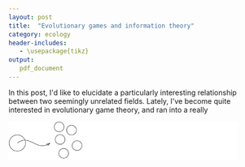 ```yaml
---
layout: post
title:  "Evolutionary games and information theory"
category: ecology
header-includes:
   - \usepackage{tikz}
output:
   pdf_document
---
```


<script type="text/x-mathjax-config">
MathJax.Hub.Config({
  tex2jax: {
    inlineMath: [['$','$'], ['\\(','\\)']],
    processEscapes: true
  }
});
</script>
<script src="https://cdnjs.cloudflare.com/ajax/libs/mathjax/2.7.0/MathJax.js?config=TeX-AMS-MML_HTMLorMML" type="text/javascript"></script>

In this post, I'd like to elucidate a particularly interesting relationship between two seemingly unrelated fields. Lately, I've become quite interested in evolutionary game theory, and ran into a really

<p>
    <img src="https://raw.githubusercontent.com/mohammnas/randomwalks/master/Images/EGTInfo/diagram.JPG" width="450" />
</p>

